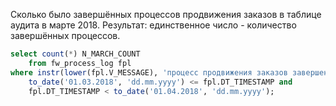 Сколько было завершённых процессов продвижения заказов в таблице аудита в марте 2018. Результат: единственное число - количество завершённых процессов.

```sql
select count(*) N_MARCH_COUNT
    from fw_process_log fpl
where instr(lower(fpl.V_MESSAGE), 'процесс продвижения заказов завершен') <> 0 and
    to_date('01.03.2018', 'dd.mm.yyyy') <= fpl.DT_TIMESTAMP and
    fpl.DT_TIMESTAMP < to_date('01.04.2018', 'dd.mm.yyyy');
```
